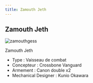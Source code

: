 ```yaml
---
title: Zamouth Jeth
---
```


Zamouth Jeth
------------

![zamouthgess](/images/stories/saga/F91/mechas/crossbone/zamouthgess.gif)


Zamouth Jeth  
  
- Type : Vaisseau de combat  
- Concepteur : Crossbone Vanguard  
- Armement : Canon double x2  
- Mechanical Designer : Kunio Okawara  
  



 

